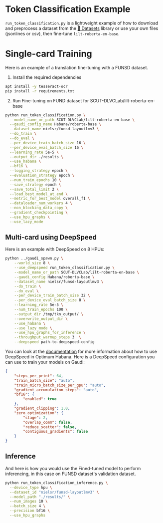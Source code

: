 <!---
Copyright 2022 The HuggingFace Team. All rights reserved.

Licensed under the Apache License, Version 2.0 (the "License");
you may not use this file except in compliance with the License.
You may obtain a copy of the License at

    http://www.apache.org/licenses/LICENSE-2.0

Unless required by applicable law or agreed to in writing, software
distributed under the License is distributed on an "AS IS" BASIS,
WITHOUT WARRANTIES OR CONDITIONS OF ANY KIND, either express or implied.
See the License for the specific language governing permissions and
limitations under the License.
-->

# Token Classification Example

`run_token_classification.py` is a lightweight example of how to download and preprocess a dataset from the [🤗 Datasets](https://github.com/huggingface/datasets) library or use your own files (jsonlines or csv), then fine-tune `lilt-roberta-en-base`.


# Single-card Training

Here is an example of a translation fine-tuning with a FUNSD dataset.

1. Install the required dependencies
```bash
apt install -y tesseract-ocr
pip install -r requirements.txt
```

2. Run Fine-tuning on FUND dataset for SCUT-DLVCLab/lilt-roberta-en-base

```bash
python run_token_classification.py \
  --model_name_or_path SCUT-DLVCLab/lilt-roberta-en-base \
  --gaudi_config_name Habana/roberta-base \
  --dataset_name nielsr/funsd-layoutlmv3 \
  --do_train \
  --do_eval \
  --per_device_train_batch_size 16 \
  --per_device_eval_batch_size 16 \
  --learning_rate 5e-5 \
  --output_dir ./results \
  --use_habana \
  --bf16 \
  --logging_strategy epoch \
  --evaluation_strategy epoch \
  --num_train_epochs 10 \
  --save_strategy epoch \
  --save_total_limit 2 \
  --load_best_model_at_end \
  --metric_for_best_model overall_f1 \
  --dataloader_num_workers 4 \
  --non_blocking_data_copy \
  --gradient_checkpointing \
  --use_hpu_graphs \
  --use_lazy_mode
```

## Multi-card using DeepSpeed

Here is an example with DeepSpeed on 8 HPUs:

```bash
python ../gaudi_spawn.py \
    --world_size 8 \
    --use_deepspeed run_token_classification.py \
    --model_name_or_path SCUT-DLVCLab/lilt-roberta-en-base \
    --gaudi_config Habana/roberta-base \
    --dataset_name nielsr/funsd-layoutlmv3 \
    --do_train \
    --do_eval \
    --per_device_train_batch_size 32 \
    --per_device_eval_batch_size 8 \
    --learning_rate 5e-5 \
    --num_train_epochs 100 \
    --output_dir /tmp/tkn_output/ \
    --overwrite_output_dir \
    --use_habana \
    --use_lazy_mode \
    --use_hpu_graphs_for_inference \
    --throughput_warmup_steps 3  \
    --deepspeed path-to-deepspeed-config
```


You can look at the [documentation](https://huggingface.co/docs/optimum/habana/usage_guides/deepspeed) for more information about how to use DeepSpeed in Optimum Habana.
Here is a DeepSpeed configuration you can use to train your models on Gaudi:
```json
{
    "steps_per_print": 64,
    "train_batch_size": "auto",
    "train_micro_batch_size_per_gpu": "auto",
    "gradient_accumulation_steps": "auto",
    "bf16": {
        "enabled": true
    },
    "gradient_clipping": 1.0,
    "zero_optimization": {
        "stage": 2,
        "overlap_comm": false,
        "reduce_scatter": false,
        "contiguous_gradients": false
    }
}
```

## Inference

And here is how you would use the Fined-tuned model to perform inferencing, in this case on FUNSD dataset's validation dataset.

```bash
python run_token_classification_inference.py \
  --device_type hpu \
  --dataset_id "nielsr/funsd-layoutlmv3" \
  --model_path "./results/" \
  --num_images 10 \
  --batch_size 4 \
  --precision bf16 \
  --use_hpu_graphs
```
